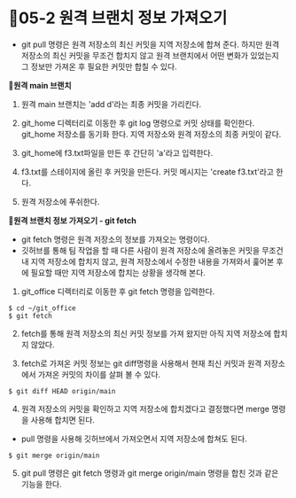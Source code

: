 # 🏇05-2 원격 브랜치 정보 가져오기
  - git pull 명령은 원격 저장소의 최신 커밋을 지역 저장소에 합쳐 준다. 하지만 원격 저장소의 최신 커밋을 무조건 합치지 않고 원격 브랜치에서 어떤 변화가 있었는지 그 정보만 가져온 후 필요한 커밋만 합칠 수 있다.

**🌱원격 main 브랜치**
1. 원격 main 브랜치는 'add d'라는 최종 커밋을 가리킨다.

2. git_home 디렉터리로 이동한 후 git log 명령으로 커밋 상태를 확인한다.
git_home 저장소를 동기화 한다.
지역 저장소와 원격 저장소의 최종 커밋이 같다.

3. git_home에 f3.txt파일을 만든 후 간단히 'a'라고 입력한다.

4. f3.txt를 스테이지에 올린 후 커밋을 만든다. 커밋 메시지는 'create f3.txt'라고 한다.

5. 원격 저장소에 푸쉬한다.

**🌱원격 브랜치 정보 가져오기 - git fetch**
  - git fetch 명령은 원격 저장소의 정보를 가져오는 명령이다.
  - 깃허브를 통해 팀 작업을 할 때 다른 사람이 원격 저장소에 올려놓은 커밋을 무조건 내 지역 저장소에 합치지 않고, 원격 저장소에서 수정한 내용을 가져와서 훑어본 후에 필요할 때만 지역 저장소에 합치는 상황을 생각해 본다.

1. git_office 디렉터리로 이동한 후 git fetch 명령을 입력한다.
```
$ cd ~/git_office
$ git fetch
```

2. fetch를 통해 원격 저장소의 최신 커밋 정보를 가져 왔지만 아직 지역 저장소에 합치지 않았다.

3. fetch로 가져온 커밋 정보는 git diff명령을 사용해서 현재 최신 커밋과 원격 저장소에서 가져온 커밋의 차이를 살펴 볼 수 있다.
```
$ git diff HEAD origin/main
```

4. 원격 저장소의 커밋을 확인하고 지역 저장소에 합치겠다고 결정했다면 merge 명령을 사용해 합치면 된다.
  - pull 명령을 사용해 깃허브에서 가져오면서 지역 저장소에 합쳐도 된다.
```
$ git merge origin/main
```

5. git pull 명령은 git fetch 명령과 git merge origin/main 명령을 합친 것과 같은 기능을 한다.